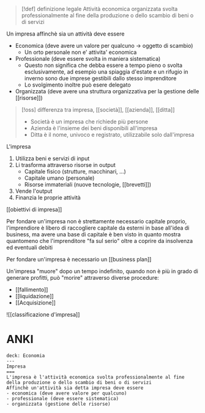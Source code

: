 > [!def] definizione legale
> Attività economica organizzata svolta professionalmente al fine della produzione o dello scambio di beni o di servizi 

Un impresa affinchè sia un attività deve essere
- Economica (deve avere un valore per qualcuno -> oggetto di scambio)
   - Un orto personale non e' attivita' economica
- Professionale (deve essere svolta in maniera sistematica)
	- Questo non significa che debba essere a tempo pieno o svolta esclusivamente, ad esempio una spiaggia d'estate e un rifugio in inverno sono due imprese gestibili dallo stesso imprenditore
	- Lo svolgimento inoltre può esere delegato
- Organizzata (deve avere una struttura organizzativa per la gestione delle [[risorse]])

>[!oss] differenza tra impresa, [[società]], [[azienda]], [[ditta]]
> - Società è un impresa che richiede più persone
> - Azienda è l'insieme dei beni disponibili all'impresa
> - Ditta è il nome, univoco e registrato, utilizzabile solo dall'impresa

L'impresa
1. Utilizza beni e servizi di input
2. Li trasforma attraverso risorse in output
	- Capitale fisico (strutture, macchinari, ...)
	- Capitale umano (personale)
	- Risorse immateriali (nuove tecnologie, [[brevetti]])
3. Vende l'output
4. Finanzia le proprie attività


[[obiettivi di impresa]]

Per fondare un'impresa non è strettamente necessario capitale proprio, l'imprendiore è libero di raccogliere capitale da esterni in base all'idea di business, ma avere una base di capitale è ben visto in quanto mostra quantomeno che l'imprenditore "fa sul serio" oltre a coprire da insolvenza ed eventuali debiti

Per fondare un'impresa è necessario un [[business plan]]

Un'impresa "muore" dopo un tempo indefinito, quando non è più in grado di generare profitti, può "morire" attraverso diverse procedure:
- [[fallimento]]
- [[liquidazione]]
- [[Acquisizione]]

![[classificazione d'impresa]]

# ANKI

```anki
deck: Economia
---
Impresa
===
L'impresa è l'attività economica svolta professionalmente al fine della produzione o dello scambio di beni o di servizi
Affinchè un'attività sia detta impresa deve essere 
- economica (deve avere valore per qualcuno)
- professionale (deve essere sistematica)
- organizzata (gestione delle risorse)

```

